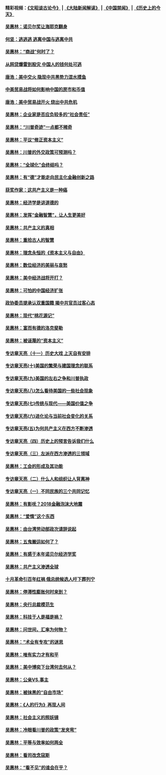#### 精彩视频：[《文昭谈古论今》](https://github.com/gfw-breaker/wenzhao/blob/master/README.md?t=01070930) | [《大陆新闻解读》](https://github.com/gfw-breaker/ntdtv-comedy/blob/master/README.md?t=01070930) | [《中国禁闻》](https://github.com/gfw-breaker/ntdtv-news/blob/master/README.md?t=01070930) | [《历史上的今天》](https://github.com/gfw-breaker/today-in-history/blob/master/README.md?t=01070930) 

#### [吴惠林：诺贝尔奖让海耶克翻身](../pages/nsc423/n10890049.md?t=01070930) 

#### [何坚：逃逃逃 逃离中国与逃离中共](../pages/nsc423/n10592891.md?t=01070930) 

#### [吴惠林：“商战”何时了？](../pages/nsc423/n10573558.md?t=01070930) 

#### [从网贷爆雷到股灾 中国人的钱何处可逃](../pages/nsc423/n10572800.md?t=01070930) 

#### [唐浩：美中交火 隐现中共黑势力混水摸鱼](../pages/nsc423/n10544040.md?t=01070930) 

#### [中美贸易战将如何影响中国的房市和币值](../pages/nsc423/n10543697.md?t=01070930) 

#### [唐浩：美中贸易战开火 烧出中共危机](../pages/nsc423/n10540126.md?t=01070930) 

#### [吴惠林：企业家是否应负较多的“社会责任”](../pages/nsc423/n10535022.md?t=01070930) 

#### [吴惠林：“川普奇迹”一点都不稀奇](../pages/nsc423/n10512808.md?t=01070930) 

#### [吴惠林：平议“修正资本主义”](../pages/nsc423/n10495724.md?t=01070930) 

#### [吴惠林：川普的外交政策可预测吗？](../pages/nsc423/n10462387.md?t=01070930) 

#### [吴惠林：“全球化”会终结吗？](../pages/nsc423/n10452838.md?t=01070930) 

#### [吴惠林：有“德”才能走向民主化金融创新之路](../pages/nsc423/n10432292.md?t=01070930) 

#### [获奖作家：这共产主义是一种癌](../pages/nsc423/n10431541.md?t=01070930) 

#### [吴惠林：经济学是讲道德的](../pages/nsc423/n10398014.md?t=01070930) 

#### [吴惠林：发挥“金融智慧”，让人生更美好](../pages/nsc423/n10375019.md?t=01070930) 

#### [吴惠林：共产主义的真相](../pages/nsc423/n10351394.md?t=01070930) 

#### [吴惠林：重拾古人的智慧](../pages/nsc423/n10337691.md?t=01070930) 

#### [吴惠林：理念永恒的《资本主义与自由》](../pages/nsc423/n10316274.md?t=01070930) 

#### [吴惠林：数位经济的美丽与哀愁](../pages/nsc423/n10292946.md?t=01070930) 

#### [吴惠林：美中经济战将开打？](../pages/nsc423/n10258825.md?t=01070930) 

#### [吴惠林：可怕的中国经济扩张](../pages/nsc423/n10219147.md?t=01070930) 

#### [政协委员提承认双重国籍 揭中共官员过客心态](../pages/nsc423/n10208809.md?t=01070930) 

#### [吴惠林：现代“桃花源记”](../pages/nsc423/n10185234.md?t=01070930) 

#### [吴惠林：富而有德的洛克斐勒](../pages/nsc423/n10142264.md?t=01070930) 

#### [吴惠林：被诬蔑的“资本主义”](../pages/nsc423/n10124816.md?t=01070930) 

#### [专访章天亮（十一）历史大戏 上天自有安排](../pages/nsc423/n10094905.md?t=01070930) 

#### [专访章天亮(十)美国的繁荣与建国理念的联系](../pages/nsc423/n10094899.md?t=01070930) 

#### [专访章天亮(九)美国的左右之争和川普执政](../pages/nsc423/n10094889.md?t=01070930) 

#### [专访章天亮(八)怎么看待美国的一些社会现象](../pages/nsc423/n10094857.md?t=01070930) 

#### [专访章天亮(七)传统与现代——美国价值之争](../pages/nsc423/n10093140.md?t=01070930) 

#### [专访章天亮(六)进化论与当前社会变化的关系](../pages/nsc423/n10092036.md?t=01070930) 

#### [专访章天亮(五)为何共产主义在西方不断渗透](../pages/nsc423/n10083620.md?t=01070930) 

#### [专访章天亮（四）历史上的预言告诉我们什么](../pages/nsc423/n10083606.md?t=01070930) 

#### [专访章天亮（三）左派在西方渗透的三领域](../pages/nsc423/n10081115.md?t=01070930) 

#### [吴惠林：工会的形成及其功能](../pages/nsc423/n10080633.md?t=01070930) 

#### [专访章天亮（二）什么人和组织让人背离神](../pages/nsc423/n10076637.md?t=01070930) 

#### [专访章天亮（一）不同民族的三个共同记忆](../pages/nsc423/n10074188.md?t=01070930) 

#### [吴惠林：有影呒？2018金融泡沫大地震](../pages/nsc423/n10040534.md?t=01070930) 

#### [吴惠林：“爱情”这个东西](../pages/nsc423/n10019423.md?t=01070930) 

#### [吴惠林：由台湾劳动部政次请辞说起](../pages/nsc423/n9979679.md?t=01070930) 

#### [吴惠林：五鬼搬运如何了？](../pages/nsc423/n9925338.md?t=01070930) 

#### [吴惠林：有感于本年诺贝尔经济学奖](../pages/nsc423/n9871883.md?t=01070930) 

#### [吴惠林：共产主义渗透全球](../pages/nsc423/n9812748.md?t=01070930) 

#### [十月革命引百年红祸 俄总统候选人吁下葬列宁](../pages/nsc423/n9810182.md?t=01070930) 

#### [吴惠林：停滞性膨胀何时来到？](../pages/nsc423/n9764136.md?t=01070930) 

#### [吴惠林：央行总裁模范生](../pages/nsc423/n9728134.md?t=01070930) 

#### [吴惠林：科技于人是福是祸？](../pages/nsc423/n9672982.md?t=01070930) 

#### [吴惠林：问世间，汇率为何物？](../pages/nsc423/n9621788.md?t=01070930) 

#### [吴惠林：“术业有专攻”的迷思](../pages/nsc423/n9580363.md?t=01070930) 

#### [吴惠林：唯有实力才有和平](../pages/nsc423/n9529599.md?t=01070930) 

#### [吴惠林：美中博奕下台湾何去何从？](../pages/nsc423/n9483598.md?t=01070930) 

#### [吴惠林：公亲VS.事主](../pages/nsc423/n9425637.md?t=01070930) 

#### [吴惠林：被抹黑的“自由市场”](../pages/nsc423/n9351545.md?t=01070930) 

#### [吴惠林：《人的行为》再现人间](../pages/nsc423/n9296339.md?t=01070930) 

#### [吴惠林：社会主义的照妖镜](../pages/nsc423/n9243460.md?t=01070930) 

#### [吴惠林：冷眼看川普的政策“发夹弯”](../pages/nsc423/n9120684.md?t=01070930) 

#### [吴惠林：平等与效率如何两全](../pages/nsc423/n9075430.md?t=01070930) 

#### [吴惠林：看司改念寇斯](../pages/nsc423/n9024915.md?t=01070930) 

#### [吴惠林：“看不见”的谁会在乎？](../pages/nsc423/n8977488.md?t=01070930) 


